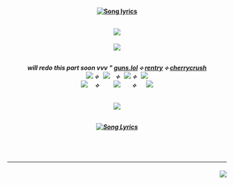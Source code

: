   <h4 align="center">
    <a href="https://www.youtube.com/watch?v=BT8BXhcTlUQ"><img src="https://readme-typing-svg.herokuapp.com?font=Playfair+Display&size=39&duration=4000&pause=1000&color=B88ACE&center=true&vCenter=true&width=500&height=46&lines=%E9%A5%92%E8%88%8C%E3%81%AA+BURNING%E2%A0%80BODY" alt="Song lyrics" /></img></a>               
                                                                                                                                                                                                                                                                                 
<br><img src="https://github.com/user-attachments/assets/ca3633dc-f673-46bf-9367-7d9ed6f70c52"></img>
</h4>
<h5 align="center">
<a href="https://rentry.co/menuscreen/"><img src="https://github.com/user-attachments/assets/b486efe8-002e-4a86-8620-d1b459874ea2"></img></a>
<br></br>

will redo this part soon vvv " <a href="https://guns.lol/koga">guns.lol</a> ⟡ <a href="https://rentry.co/thug">rentry</a> ⟡ <a href="https://rentry.co/cherrytears">cherrycrush</a>
 <br><a href="https://rentry.co/genjo"><img src="https://github.com/user-attachments/assets/77792d12-6604-439a-9f63-8f6072d5f390"></img></a> ⟡⠀<a href="https://rentry.co/menuscreen"><img src="https://github.com/user-attachments/assets/cc4829b9-a376-4163-8dab-03e400c56b29"></img></a>ㅤ⟡⠀<a href="https://toji.atabook.org/"><img src="https://github.com/user-attachments/assets/4d16de8a-cfa9-43f0-b5aa-d8e4bf2ddcf5"></img></a> ⟡⠀<a href="https://rentry.co/crushesdni"><img src="https://github.com/user-attachments/assets/4b59c5c4-5db1-42fe-8f1e-f403daedf527"></img></a><br>
<a href="https://retrospring.net/@florentino"><img src="https://github.com/user-attachments/assets/0a3dcf42-1031-4cff-9631-c80072a8004c"></img></a> ㅤ⟡⠀⠀ㅤ<a href="https://sptfy.com/cherrycrush"><img src="https://github.com/user-attachments/assets/e074cdf4-b014-423f-9d41-34784775f7ca"></img></a> ㅤ⠀⟡ㅤ⠀<a href="https://sptfy.com/accardi"><img src="https://github.com/user-attachments/assets/825cfa8c-ee36-42d3-b894-3f27674f368a"></img></a><br>

<br><img src="https://github.com/user-attachments/assets/ca3633dc-f673-46bf-9367-7d9ed6f70c52"></img><br><br>

<a href="https://www.youtube.com/watch?v=BT8BXhcTlUQ"><img src="https://readme-typing-svg.herokuapp.com?font=Playfair+Display&size=39&duration=4000&pause=1000&color=B88ACE&center=true&vCenter=true&width=500&height=46&lines=%E9%A3%A2%E3%81%88%E3%81%9F%E7%82%8E%E3%81%AF%E3%85%A4AMBITIOUS" alt="Song Lyrics" /></img></a>
</h5>
<br></br>
<hr></hr>
<h4 align="right">
  <img src="https://komarev.com/ghpvc/?username=tojifg&color=c895b8&style=for-the-badge&label=UKE+COUNT&base=1000000000">
</h4>
